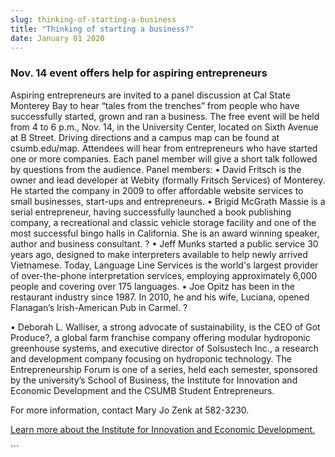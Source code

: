 ```yaml
---
slug: thinking-of-starting-a-business
title: "Thinking of starting a business?"
date: January 01 2020
---
```


 
<h3>Nov. 14 event offers help for aspiring entrepreneurs</h3>
<p>
  Aspiring entrepreneurs are invited to a panel discussion at Cal State Monterey
  Bay to hear “tales from the trenches” from people who have successfully
  started, grown and ran a business. The free event will be held from 4 to 6
  p.m., Nov. 14, in the University Center, located on Sixth Avenue at B Street.
  Driving directions and a campus map can be found at csumb.edu/map. Attendees
  will hear from entrepreneurs who have started one or more companies. Each
  panel member will give a short talk followed by questions from the audience.
  Panel members: • David Fritsch is the owner and lead developer at Webity
  &#40;formally Fritsch Services&#41; of Monterey. He started the company in
  2009 to offer affordable website services to small businesses, start&#45;ups
  and entrepreneurs. • Brigid McGrath Massie is a serial entrepreneur, having
  successfully launched a book publishing company, a recreational and classic
  vehicle storage facility and one of the most successful bingo halls in
  California. She is an award winning speaker, author and business consultant. ?
  • Jeff Munks started a public service 30 years ago, designed to make
  interpreters available to help newly arrived Vietnamese. Today, Language Line
  Services is the world's largest provider of over&#45;the&#45;phone
  interpretation services, employing approximately 6,000 people and covering
  over 175 languages. • Joe Opitz has been in the restaurant industry since
  1987. In 2010, he and his wife, Luciana, opened Flanagan’s Irish&#45;American
  Pub in Carmel. ?
</p>
<p>
  • Deborah L. Walliser, a strong advocate of sustainability, is the CEO of Got
  Produce?, a global farm franchise company offering modular hydroponic
  greenhouse systems, and executive director of Solsustech Inc., a research and
  development company focusing on hydroponic technology. The Entrepreneurship
  Forum is one of a series, held each semester, sponsored by the university’s
  School of Business, the Institute for Innovation and Economic Development and
  the CSUMB Student Entrepreneurs.
</p>
<p>For more information, contact Mary Jo Zenk at 582&#45;3230.</p>
<p>
  <a href="https://innovation.csumb.edu"
    >Learn more about the Institute for Innovation and Economic Development.</a
  >
</p>
```
